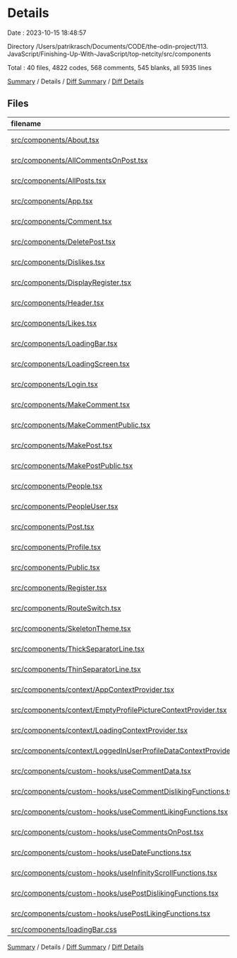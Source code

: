 # Details

Date : 2023-10-15 18:48:57

Directory /Users/patrikrasch/Documents/CODE/the-odin-project/113. JavaScript/Finishing-Up-With-JavaScript/top-netcity/src/components

Total : 40 files,  4822 codes, 568 comments, 545 blanks, all 5935 lines

[Summary](results.md) / Details / [Diff Summary](diff.md) / [Diff Details](diff-details.md)

## Files
| filename | language | code | comment | blank | total |
| :--- | :--- | ---: | ---: | ---: | ---: |
| [src/components/About.tsx](/src/components/About.tsx) | TypeScript JSX | 221 | 12 | 24 | 257 |
| [src/components/AllCommentsOnPost.tsx](/src/components/AllCommentsOnPost.tsx) | TypeScript JSX | 120 | 3 | 10 | 133 |
| [src/components/AllPosts.tsx](/src/components/AllPosts.tsx) | TypeScript JSX | 133 | 1 | 9 | 143 |
| [src/components/App.tsx](/src/components/App.tsx) | TypeScript JSX | 16 | 39 | 13 | 68 |
| [src/components/Comment.tsx](/src/components/Comment.tsx) | TypeScript JSX | 204 | 23 | 21 | 248 |
| [src/components/DeletePost.tsx](/src/components/DeletePost.tsx) | TypeScript JSX | 92 | 1 | 11 | 104 |
| [src/components/Dislikes.tsx](/src/components/Dislikes.tsx) | TypeScript JSX | 89 | 3 | 10 | 102 |
| [src/components/DisplayRegister.tsx](/src/components/DisplayRegister.tsx) | TypeScript JSX | 5 | 51 | 13 | 69 |
| [src/components/Header.tsx](/src/components/Header.tsx) | TypeScript JSX | 99 | 0 | 8 | 107 |
| [src/components/Likes.tsx](/src/components/Likes.tsx) | TypeScript JSX | 93 | 3 | 10 | 106 |
| [src/components/LoadingBar.tsx](/src/components/LoadingBar.tsx) | TypeScript JSX | 18 | 12 | 5 | 35 |
| [src/components/LoadingScreen.tsx](/src/components/LoadingScreen.tsx) | TypeScript JSX | 19 | 0 | 4 | 23 |
| [src/components/Login.tsx](/src/components/Login.tsx) | TypeScript JSX | 233 | 10 | 23 | 266 |
| [src/components/MakeComment.tsx](/src/components/MakeComment.tsx) | TypeScript JSX | 129 | 8 | 11 | 148 |
| [src/components/MakeCommentPublic.tsx](/src/components/MakeCommentPublic.tsx) | TypeScript JSX | 103 | 3 | 11 | 117 |
| [src/components/MakePost.tsx](/src/components/MakePost.tsx) | TypeScript JSX | 218 | 11 | 20 | 249 |
| [src/components/MakePostPublic.tsx](/src/components/MakePostPublic.tsx) | TypeScript JSX | 96 | 38 | 16 | 150 |
| [src/components/People.tsx](/src/components/People.tsx) | TypeScript JSX | 330 | 25 | 32 | 387 |
| [src/components/PeopleUser.tsx](/src/components/PeopleUser.tsx) | TypeScript JSX | 370 | 45 | 34 | 449 |
| [src/components/Post.tsx](/src/components/Post.tsx) | TypeScript JSX | 535 | 17 | 43 | 595 |
| [src/components/Profile.tsx](/src/components/Profile.tsx) | TypeScript JSX | 673 | 67 | 69 | 809 |
| [src/components/Public.tsx](/src/components/Public.tsx) | TypeScript JSX | 331 | 32 | 32 | 395 |
| [src/components/Register.tsx](/src/components/Register.tsx) | TypeScript JSX | 241 | 18 | 19 | 278 |
| [src/components/RouteSwitch.tsx](/src/components/RouteSwitch.tsx) | TypeScript JSX | 48 | 5 | 7 | 60 |
| [src/components/SkeletonTheme.tsx](/src/components/SkeletonTheme.tsx) | TypeScript JSX | 11 | 8 | 2 | 21 |
| [src/components/ThickSeparatorLine.tsx](/src/components/ThickSeparatorLine.tsx) | TypeScript JSX | 5 | 0 | 3 | 8 |
| [src/components/ThinSeparatorLine.tsx](/src/components/ThinSeparatorLine.tsx) | TypeScript JSX | 5 | 0 | 3 | 8 |
| [src/components/context/AppContextProvider.tsx](/src/components/context/AppContextProvider.tsx) | TypeScript JSX | 21 | 0 | 6 | 27 |
| [src/components/context/EmptyProfilePictureContextProvider.tsx](/src/components/context/EmptyProfilePictureContextProvider.tsx) | TypeScript JSX | 16 | 4 | 6 | 26 |
| [src/components/context/LoadingContextProvider.tsx](/src/components/context/LoadingContextProvider.tsx) | TypeScript JSX | 18 | 3 | 5 | 26 |
| [src/components/context/LoggedInUserProfileDataContextProvider.tsx](/src/components/context/LoggedInUserProfileDataContextProvider.tsx) | TypeScript JSX | 87 | 14 | 14 | 115 |
| [src/components/custom-hooks/useCommentData.tsx](/src/components/custom-hooks/useCommentData.tsx) | TypeScript JSX | 7 | 0 | 5 | 12 |
| [src/components/custom-hooks/useCommentDislikingFunctions.tsx](/src/components/custom-hooks/useCommentDislikingFunctions.tsx) | TypeScript JSX | 37 | 4 | 6 | 47 |
| [src/components/custom-hooks/useCommentLikingFunctions.tsx](/src/components/custom-hooks/useCommentLikingFunctions.tsx) | TypeScript JSX | 37 | 4 | 6 | 47 |
| [src/components/custom-hooks/useCommentsOnPost.tsx](/src/components/custom-hooks/useCommentsOnPost.tsx) | TypeScript JSX | 8 | 0 | 4 | 12 |
| [src/components/custom-hooks/useDateFunctions.tsx](/src/components/custom-hooks/useDateFunctions.tsx) | TypeScript JSX | 20 | 4 | 7 | 31 |
| [src/components/custom-hooks/useInfinityScrollFunctions.tsx](/src/components/custom-hooks/useInfinityScrollFunctions.tsx) | TypeScript JSX | 38 | 4 | 8 | 50 |
| [src/components/custom-hooks/usePostDislikingFunctions.tsx](/src/components/custom-hooks/usePostDislikingFunctions.tsx) | TypeScript JSX | 29 | 4 | 7 | 40 |
| [src/components/custom-hooks/usePostLikingFunctions.tsx](/src/components/custom-hooks/usePostLikingFunctions.tsx) | TypeScript JSX | 32 | 8 | 6 | 46 |
| [src/components/loadingBar.css](/src/components/loadingBar.css) | CSS | 35 | 84 | 2 | 121 |

[Summary](results.md) / Details / [Diff Summary](diff.md) / [Diff Details](diff-details.md)